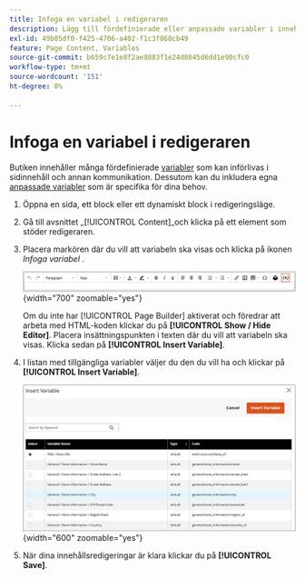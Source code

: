 ```yaml
---
title: Infoga en variabel i redigeraren
description: Lägg till fördefinierade eller anpassade variabler i innehållet i WYSIWYG-redigeraren.
exl-id: 49b05df0-f425-4706-a402-f1c3f868cb49
feature: Page Content, Variables
source-git-commit: b659c7e1e8f2ae9883f1e24d8045d6dd1e90cfc0
workflow-type: tm+mt
source-wordcount: '151'
ht-degree: 0%

---
```


# Infoga en variabel i redigeraren

Butiken innehåller många fördefinierade [variabler](../systems/variables-predefined.md) som kan införlivas i sidinnehåll och annan kommunikation. Dessutom kan du inkludera egna [anpassade variabler](../systems/variables-custom.md) som är specifika för dina behov.

1. Öppna en sida, ett block eller ett dynamiskt block i redigeringsläge.

1. Gå till avsnittet _[!UICONTROL Content]_och klicka på ett element som stöder redigeraren.

1. Placera markören där du vill att variabeln ska visas och klicka på ikonen _Infoga variabel_ .

   ![Redigerarens verktygsfält - Infoga variabel](./assets/editor-toolbar-variable-button.png){width="700" zoomable="yes"}

   Om du inte har [!UICONTROL Page Builder] aktiverat och föredrar att arbeta med HTML-koden klickar du på **[!UICONTROL Show / Hide Editor]**. Placera insättningspunkten i texten där du vill att variabeln ska visas. Klicka sedan på **[!UICONTROL Insert Variable]**.

1. I listan med tillgängliga variabler väljer du den du vill ha och klickar på **[!UICONTROL Insert Variable]**.

   ![Infoga variabelsida](./assets/content-insert-variable.png){width="600" zoomable="yes"}

1. När dina innehållsredigeringar är klara klickar du på **[!UICONTROL Save]**.
